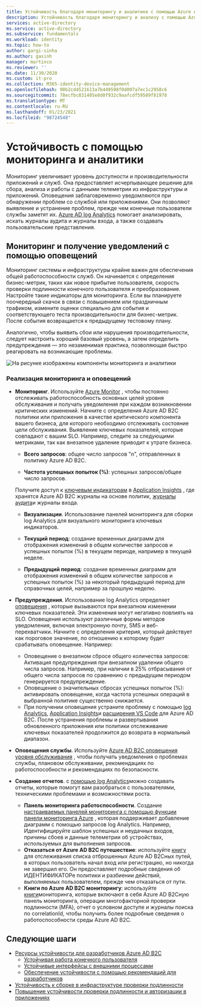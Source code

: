 ```yaml
---
title: Устойчивость благодаря мониторингу и аналитике с помощью Azure AD B2C | Документация Майкрософт
description: Устойчивость благодаря мониторингу и анализу с помощью Azure AD B2C
services: active-directory
ms.service: active-directory
ms.subservice: fundamentals
ms.workload: identity
ms.topic: how-to
author: gargi-sinha
ms.author: gasinh
manager: martinco
ms.reviewer: ''
ms.date: 11/30/2020
ms.custom: it-pro
ms.collection: M365-identity-device-management
ms.openlocfilehash: 90b2cd4521613a7b449598f0d097a7ec1c2958c6
ms.sourcegitcommit: 78ecfbc831405e8d0f932c9aafcdf59589f81978
ms.translationtype: MT
ms.contentlocale: ru-RU
ms.lasthandoff: 01/23/2021
ms.locfileid: "98724548"
---
```

# <a name="resilience-through-monitoring-and-analytics"></a>Устойчивость с помощью мониторинга и аналитики

Мониторинг увеличивает уровень доступности и производительности приложений и служб. Она предоставляет исчерпывающее решение для сбора, анализа и работы с данными телеметрии из инфраструктуры и приложений. Оповещения заблаговременно уведомляются при обнаружении проблем со службой или приложениями. Они позволяют выявление и устранение проблем, прежде чем конечные пользователи службы заметят их. [Azure AD log Analytics](https://azure.microsoft.com/services/monitor/?OCID=AID2100131_SEM_6d16332c03501fc9c1f46c94726d2264:G:s&ef_id=6d16332c03501fc9c1f46c94726d2264:G:s&msclkid=6d16332c03501fc9c1f46c94726d2264#features) помогает анализировать, искать журналы аудита и журналы входа, а также создавать пользовательские представления.

## <a name="monitor-and-get-notified-through-alerts"></a>Мониторинг и получение уведомлений с помощью оповещений

Мониторинг системы и инфраструктуры крайне важен для обеспечения общей работоспособности служб. Он начинается с определения бизнес-метрик, таких как новое прибытие пользователя, скорость проверки подлинности конечного пользователя и преобразование. Настройте такие индикаторы для мониторинга. Если вы планируете поочередный скачок в связи с повышением или праздничным трафиком, измените оценки специально для события и соответствующего теста производительности для бизнес-метрик. После события возвращается к предыдущему тестовому плану.

Аналогично, чтобы выявить сбои или нарушения производительности, следует настроить хороший базовый уровень, а затем определить предупреждения — это незаменимая практика, позволяющая быстро реагировать на возникающие проблемы.

![На рисунке изображены компоненты мониторинга и аналитики](media/resilience-with-monitoring-alerting/monitoring-analytics-architecture.png)

### <a name="how-to-implement-monitoring-and-alerting"></a>Реализация мониторинга и оповещений

- **Мониторинг**. Используйте [Azure Monitor](../../active-directory-b2c/azure-monitor.md) , чтобы постоянно отслеживать работоспособность основных целей уровня обслуживания и получать уведомления при каждом возникновении критических изменений. Начните с определения Azure AD B2C политики или приложения в качестве критического компонента вашего бизнеса, для которого необходимо отслеживать состояние цели обслуживания. Выявление ключевых показателей, которые совпадают с вашим SLO.
Например, следите за следующими метриками, так как внезапное удаление приводит к утрате бизнеса.

  - **Всего запросов**: общее число запросов "n", отправленных в политику Azure AD B2C.

  - **Частота успешных попыток (%)**: успешных запросов/общее число запросов.

  Получите доступ к [ключевым индикаторам](../../active-directory-b2c/view-audit-logs.md) в [Application Insights](../../active-directory-b2c/analytics-with-application-insights.md) , где хранятся Azure AD B2C журналы на основе политик, [журналы аудита](../../active-directory-b2c/analytics-with-application-insights.md)и журналы входа.  

   - **Визуализации**. Использование панелей мониторинга для сборки log Analytics для визуального мониторинга ключевых индикаторов.

   - **Текущий период**: создание временных диаграмм для отображения изменений в общем количестве запросов и успешных попыток (%) в текущем периоде, например в текущей неделе.

   - **Предыдущий период**: создание временных диаграмм для отображения изменений в общем количестве запросов и успешных попыток (%) за некоторый предыдущий период для справочных целей, например за прошлую неделю.

- **Предупреждения**. Использование log Analytics определяет [оповещения](../../azure-monitor/platform/alerts-log.md) , которые вызываются при внезапном изменении ключевых показателей. Эти изменения могут негативно повлиять на SLO. Оповещения используют различные формы методов уведомления, включая электронную почту, SMS и веб-перехватчики. Начните с определения критерия, который действует как пороговое значение, по отношению к которому будет срабатывать оповещение. Например:
  - Оповещение о внезапном сбросе общего количества запросов: Активация предупреждения при внезапном удалении общего числа запросов. Например, при наличии в 25% отбрасывания от общего числа запросов по сравнению с предыдущим периодом генерируется предупреждение.  
  - Оповещение о значительных сбросах успешных попыток (%): активировать оповещение, когда частота успешных операций в выбранной политике существенно снижается.
  - При получении оповещения устраните проблему с помощью [log Analytics](../reports-monitoring/howto-install-use-log-analytics-views.md), [Application Insights](../../active-directory-b2c/troubleshoot-with-application-insights.md)и [расширения VS Code](https://marketplace.visualstudio.com/items?itemName=AzureADB2CTools.aadb2c) для Azure AD B2C. После устранения проблемы и развертывания обновленного приложения или политики отслеживание ключевых показателей продолжится до возврата в нормальный диапазон.

- **Оповещения службы**. Используйте [Azure AD B2C оповещения уровня обслуживания](../../service-health/service-health-overview.md) , чтобы получать уведомления о проблемах службы, плановом обслуживании, рекомендациях по работоспособности и рекомендациях по безопасности.

- **Создание отчетов**. с [помощью log Analytics](../reports-monitoring/howto-integrate-activity-logs-with-log-analytics.md)можно создавать отчеты, которые помогут вам разобраться с пользователями, техническими проблемами и возможностями роста.
  - **Панель мониторинга работоспособности**. Создание [настраиваемых панелей мониторинга с помощью функции панели мониторинга Azure](../../azure-monitor/learn/tutorial-app-dashboards.md) , которая поддерживает добавление диаграмм с помощью запросов log Analytics. Например, Идентифицируйте шаблон успешных и неудачных входов, причины сбоев и данные телеметрии об устройствах, используемых для выполнения запросов.
  - **Отказаться от Azure AD B2C путешествие**: используйте [книгу](https://github.com/azure-ad-b2c/siem#list-of-abandon-journeys) для отслеживания списка отброшенных Azure AD B2Cных путей, в которых пользователь начал вход или регистрацию, но никогда не завершил его. Он предоставляет подробные сведения об ИДЕНТИФИКАТОРе политики и разбиении действий, выполняемых пользователем, прежде чем отказаться от пути.
  - **Книги по Azure AD B2C мониторингу**: используйте [книги](https://github.com/azure-ad-b2c/siem)мониторинга, которые включают в себя Azure AD B2Cную панель мониторинга, операции многофакторной проверки подлинности (MFA), отчет о условном доступе и журналы поиска по correlationId, чтобы получить более подробные сведения о работоспособности среды Azure AD B2C.
  
## <a name="next-steps"></a>Следующие шаги

- [Ресурсы устойчивости для разработчиков Azure AD B2C](resilience-b2c.md)
  - [Устойчивая работа конечного пользователя](resilient-end-user-experience.md)
  - [Устойчивые интерфейсы с внешними процессами](resilient-external-processes.md)
  - [Обеспечение устойчивости с помощью рекомендаций для разработчиков](resilience-b2c-developer-best-practices.md)
- [Устойчивость к сборке в инфраструктуре проверки подлинности](resilience-in-infrastructure.md)
- [Повышение устойчивости проверки подлинности и авторизации в приложениях](resilience-app-development-overview.md)
